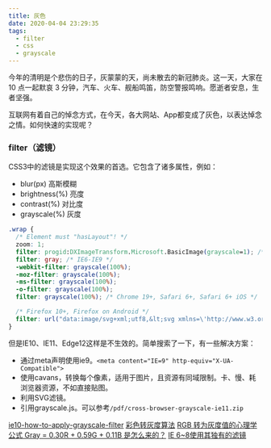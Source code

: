 ```yaml
---
title: 灰色
date: 2020-04-04 23:29:35
tags:
  - filter
  - css
  - grayscale
---
```


今年的清明是个悲伤的日子，灰蒙蒙的天，尚未散去的新冠肺炎。这一天，大家在 10 点一起默哀 3 分钟，汽车、火车、舰船鸣笛，防空警报鸣响。愿逝者安息，生者坚强。

<!--more-->

互联网有着自己的悼念方式，在今天，各大网站、App都变成了灰色，以表达悼念之情。如何快速的实现呢？

### filter（滤镜）
CSS3中的滤镜是实现这个效果的首选。它包含了诸多属性，例如：
- blur(px) 高斯模糊
- brightness(%) 亮度
- contrast(%) 对比度
- grayscale(%) 灰度

```css
.wrap {
  /* Element must "hasLayout"! */
  zoom: 1;
  filter: progid:DXImageTransform.Microsoft.BasicImage(grayscale=1); /* IE6-8 */
  filter: gray; /* IE6-IE9 */
  -webkit-filter: grayscale(100%);
  -moz-filter: grayscale(100%);
  -ms-filter: grayscale(100%);
  -o-filter: grayscale(100%);
  filter: grayscale(100%); /* Chrome 19+, Safari 6+, Safari 6+ iOS */

  /* Firefox 10+, Firefox on Android */
  filter: url("data:image/svg+xml;utf8,&lt;svg xmlns=\'http://www.w3.org/2000/svg\'&gt;&lt;filter id=\'grayscale\'&gt;&lt;feColorMatrix type=\'matrix\' values=\'0.3333 0.3333 0.3333 0 0 0.3333 0.3333 0.3333 0 0 0.3333 0.3333 0.3333 0 0 0 0 0 1 0\'/&gt;&lt;/filter&gt;&lt;/svg&gt;#grayscale");
}
```

但是IE10、IE11、Edge12这样是不生效的。简单搜索了一下，有一些解决方案：

* 通过meta声明使用ie9。`<meta content="IE=9" http-equiv="X-UA-Compatible">`
* 使用cavans，转换每个像素，适用于图片，且资源有同域限制。卡、慢、耗浏览器资源，不如直接贴图。
* 利用SVG滤镜。
* 引用grayscale.js。可以参考`/pdf/cross-browser-grayscale-ie11.zip`


[ie10-how-to-apply-grayscale-filter](https://stackoverflow.com/questions/14813142/internet-explorer-10-how-to-apply-grayscale-filter)
[彩色转灰度算法](https://github.com/aooy/blog/issues/4)
[RGB 转为灰度值的心理学公式 Gray = 0.30R + 0.59G + 0.11B 是怎么来的？](https://www.zhihu.com/question/22039410)
[IE 6~8使用其独有的滤镜](http://www.ruanyifeng.com/blog/2010/03/cross-browser_css3_features.html)
